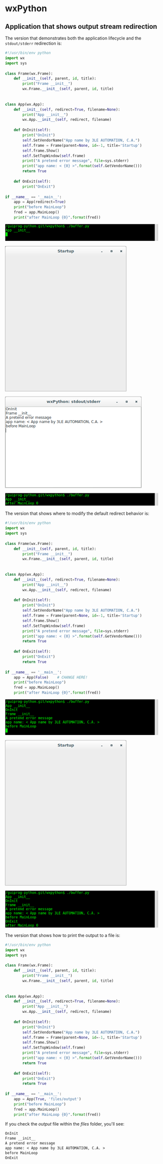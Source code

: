 # wxPython

## Application that shows output stream redirection

The version that demonstrates both the application lifecycle and 
the `stdout/stderr` redirection is:

```python
#!/usr/bin/env python
import wx
import sys

class Frame(wx.Frame):
    def __init__(self, parent, id, title):
        print("Frame __init__")
        wx.Frame.__init__(self, parent, id, title)


class App(wx.App):
    def __init__(self, redirect=True, filename=None):
        print("App __init__")
        wx.App.__init__(self, redirect, filename)

    def OnInit(self):
        print("OnInit")
        self.SetVendorName("App name by 3LE AUTOMATION, C.A.")
        self.frame = Frame(parent=None, id=-1, title='Startup')
        self.frame.Show()
        self.SetTopWindow(self.frame)
        print("A pretend error message", file=sys.stderr)
        print("app name: < {0} >".format(self.GetVendorName()))
        return True

    def OnExit(self):
        print("OnExit")

if __name__ == '__main__':
    app = App(redirect=True)
    print("before MainLoop")
    fred = app.MainLoop()
    print("after MainLoop {0}".format(fred))
```

![output-redir-img](files/04-wxpython-app-output-stream-redirection-a.png)

![output-redir-img](files/04-wxpython-app-output-stream-redirection-b.png)

![output-redir-img](files/04-wxpython-app-output-stream-redirection-c.png)

![output-redir-img](files/04-wxpython-app-output-stream-redirection-d.png)

The version that shows where to modify the default redirect behavior is:

```python
#!/usr/bin/env python
import wx
import sys

class Frame(wx.Frame):
    def __init__(self, parent, id, title):
        print("Frame __init__")
        wx.Frame.__init__(self, parent, id, title)


class App(wx.App):
    def __init__(self, redirect=True, filename=None):
        print("App __init__")
        wx.App.__init__(self, redirect, filename)

    def OnInit(self):
        print("OnInit")
        self.SetVendorName("App name by 3LE AUTOMATION, C.A.")
        self.frame = Frame(parent=None, id=-1, title='Startup')
        self.frame.Show()
        self.SetTopWindow(self.frame)
        print("A pretend error message", file=sys.stderr)
        print("app name: < {0} >".format(self.GetVendorName()))
        return True

    def OnExit(self):
        print("OnExit")
        return True

if __name__ == '__main__':
    app = App(False)    # CHANGE HERE!
    print("before MainLoop")
    fred = app.MainLoop()
    print("after MainLoop {0}".format(fred))
```

![output-redir-img](files/04-wxpython-app-output-stream-redirection-e.png)

![output-redir-img](files/04-wxpython-app-output-stream-redirection-f.png)

![output-redir-img](files/04-wxpython-app-output-stream-redirection-g.png)

The version that shows how to print the output to a file is:

```python
#!/usr/bin/env python
import wx
import sys

class Frame(wx.Frame):
    def __init__(self, parent, id, title):
        print("Frame __init__")
        wx.Frame.__init__(self, parent, id, title)


class App(wx.App):
    def __init__(self, redirect=True, filename=None):
        print("App __init__")
        wx.App.__init__(self, redirect, filename)

    def OnInit(self):
        print("OnInit")
        self.SetVendorName("App name by 3LE AUTOMATION, C.A.")
        self.frame = Frame(parent=None, id=-1, title='Startup')
        self.frame.Show()
        self.SetTopWindow(self.frame)
        print("A pretend error message", file=sys.stderr)
        print("app name: < {0} >".format(self.GetVendorName()))
        return True

    def OnExit(self):
        print("OnExit")
        return True

if __name__ == '__main__':
    app = App(True, 'files/output')
    print("before MainLoop")
    fred = app.MainLoop()
    print("after MainLoop {0}".format(fred))
```

If you check the *output* file within the *files* folder, you'll see:

```
OnInit
Frame __init__
A pretend error message
app name: < App name by 3LE AUTOMATION, C.A. >
before MainLoop
OnExit
```
